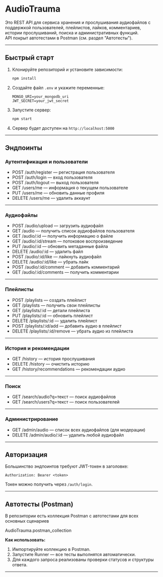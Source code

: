 # AudioTrauma

Это REST API для сервиса хранения и прослушивания аудиофайлов с поддержкой пользователей, плейлистов, лайков, комментариев, истории прослушиваний, поиска и административных функций.  
API покрыт автотестами в Postman (см. раздел "Автотесты").

---

## Быстрый старт

1. Клонируйте репозиторий и установите зависимости:
    ```bash
    npm install
    ```
2. Создайте файл `.env` и укажите переменные:
    ```
    MONGO_URI=your_mongodb_uri
    JWT_SECRET=your_jwt_secret
    ```
3. Запустите сервер:
    ```bash
    npm start
    ```
4. Сервер будет доступен на `http://localhost:5000`

---

## Эндпоинты

### Аутентификация и пользователи

* POST /auth/register — регистрация пользователя
* POST /auth/login — вход пользователя
* POST /auth/logout — выход пользователя
* GET /users/me — информация о текущем пользователе
* PUT /users/me — обновить данные профиля
* DELETE /users/me — удалить аккаунт

---

### Аудиофайлы

* POST /audio/upload — загрузить аудиофайл
* GET /audio — получить список аудиофайлов пользователя
* GET /audio/:id — получить информацию о файле
* GET /audio/:id/stream — потоковое воспроизведение
* PUT /audio/:id — обновить метаданные файла
* DELETE /audio/:id — удалить файл
* POST /audio/:id/like — лайкнуть аудиофайл
* DELETE /audio/:id/like — убрать лайк
* POST /audio/:id/comment — добавить комментарий
* GET /audio/:id/comments — получить комментарии

---

### Плейлисты

* POST /playlists — создать плейлист
* GET /playlists — получить свои плейлисты
* GET /playlists/:id — детали плейлиста
* PUT /playlists/:id — обновить плейлист
* DELETE /playlists/:id — удалить плейлист
* POST /playlists/:id/add — добавить аудио в плейлист
* DELETE /playlists/:id/remove — убрать аудио из плейлиста

---

### История и рекомендации

* GET /history — история прослушивания
* DELETE /history — очистить историю
* GET /history/recommendations — рекомендации аудио

---

### Поиск

* GET /search/audio?q=текст — поиск аудиофайлов
* GET /search/users?q=текст — поиск пользователей

---

### Администрирование

* GET /admin/audio — список всех аудиофайлов (для модерации)
* DELETE /admin/audio/:id — удалить любой аудиофайл

---

## Авторизация

Большинство эндпоинтов требуют JWT-токен в заголовке:
```
Authorization: Bearer <token>
```
Токен можно получить через `/auth/login`.

---

## Автотесты (Postman)

В репозитории есть коллекция Postman с автотестами для всех основных сценариев

AudioTrauma.postman_collection

**Как использовать:**
1. Импортируйте коллекцию в Postman.
2. Запустите Runner — все тесты выполнятся автоматически.
3. Для каждого запроса реализованы проверки статусов и структуры ответа.

---
